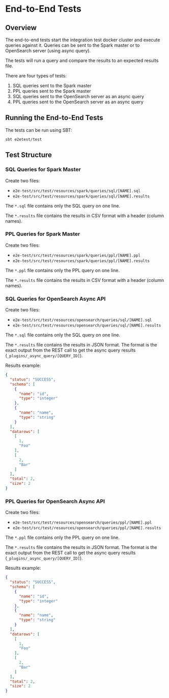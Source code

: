 # End-to-End Tests

## Overview

The end-to-end tests start the integration test docker cluster and execute queries against it. Queries can be
sent to the Spark master or to OpenSearch server (using async query).

The tests will run a query and compare the results to an expected results file.

There are four types of tests:
1. SQL queries sent to the Spark master
2. PPL queries sent to the Spark master
3. SQL queries sent to the OpenSearch server as an async query
4. PPL queries sent to the OpenSearch server as an async query

## Running the End-to-End Tests

The tests can be run using SBT:

```shell
sbt e2etest/test
```

## Test Structure

### SQL Queries for Spark Master

Create two files:
* `e2e-test/src/test/resources/spark/queries/sql/[NAME].sql`
* `e2e-test/src/test/resources/spark/queries/sql/[NAME].results`

The `*.sql` file contains only the SQL query on one line.

The `*.results` file contains the results in CSV format with a header (column names).

### PPL Queries for Spark Master

Create two files:
* `e2e-test/src/test/resources/spark/queries/ppl/[NAME].ppl`
* `e2e-test/src/test/resources/spark/queries/ppl/[NAME].results`

The `*.ppl` file contains only the PPL query on one line.

The `*.results` file contains the results in CSV format with a header (column names).

### SQL Queries for OpenSearch Async API

Create two files:
* `e2e-test/src/test/resources/opensearch/queries/sql/[NAME].sql`
* `e2e-test/src/test/resources/opensearch/queries/sql/[NAME].results`

The `*.sql` file contains only the SQL query on one line.

The `*.results` file contains the results in JSON format. The format is the exact output from the REST call
to get the async query results (`_plugins/_async_query/[QUERY_ID]`).

Results example:
```json
{
  "status": "SUCCESS",
  "schema": [
    {
      "name": "id",
      "type": "integer"
    },
    {
      "name": "name",
      "type": "string"
    }
  ],
  "datarows": [
    [
      1,
      "Foo"
    ],
    [
      2,
      "Bar"
    ]
  ],
  "total": 2,
  "size": 2
}
```

### PPL Queries for OpenSearch Async API

Create two files:
* `e2e-test/src/test/resources/opensearch/queries/ppl/[NAME].ppl`
* `e2e-test/src/test/resources/opensearch/queries/ppl/[NAME].results`

The `*.ppl` file contains only the PPL query on one line.

The `*.results` file contains the results in JSON format. The format is the exact output from the REST call
to get the async query results (`_plugins/_async_query/[QUERY_ID]`).

Results example:
```json
{
  "status": "SUCCESS",
  "schema": [
    {
      "name": "id",
      "type": "integer"
    },
    {
      "name": "name",
      "type": "string"
    }
  ],
  "datarows": [
    [
      1,
      "Foo"
    ],
    [
      2,
      "Bar"
    ]
  ],
  "total": 2,
  "size": 2
}
```